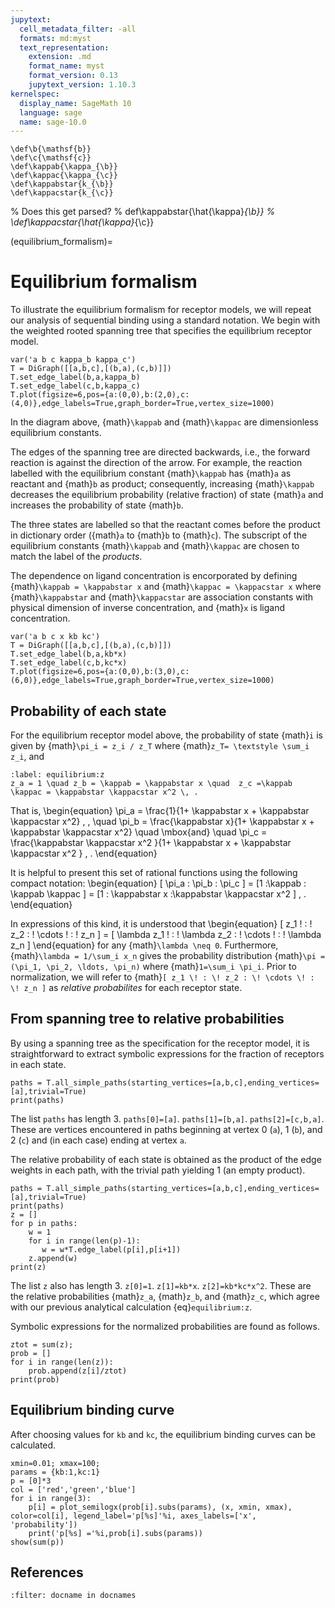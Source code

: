 ```yaml
---
jupytext:
  cell_metadata_filter: -all
  formats: md:myst
  text_representation:
    extension: .md
    format_name: myst
    format_version: 0.13
    jupytext_version: 1.10.3
kernelspec:
  display_name: SageMath 10
  language: sage
  name: sage-10.0
---
```


```{math}
\def\b{\mathsf{b}}
\def\c{\mathsf{c}}
\def\kappab{\kappa_{\b}}
\def\kappac{\kappa_{\c}}
\def\kappabstar{k_{\b}}
\def\kappacstar{k_{\c}}
```

% Does this get parsed?
% def\kappabstar{\hat{\kappa}_{\b}}
% \def\kappacstar{\hat{\kappa}_{\c}}

(equilibrium_formalism)=
# Equilibrium formalism  

To illustrate the equilibrium formalism for receptor models, we will repeat our analysis of sequential binding using a standard notation. We begin with the weighted rooted spanning tree that specifies the equilibrium receptor model.

```{code-cell}
var('a b c kappa_b kappa_c')
T = DiGraph([[a,b,c],[(b,a),(c,b)]])
T.set_edge_label(b,a,kappa_b)
T.set_edge_label(c,b,kappa_c)
T.plot(figsize=6,pos={a:(0,0),b:(2,0),c:(4,0)},edge_labels=True,graph_border=True,vertex_size=1000)
```

In the diagram above, {math}`\kappab` and {math}`\kappac` are dimensionless equilibrium constants.  

The edges of the spanning tree are directed backwards, i.e., the forward reaction is against the direction of the arrow.  For example, the reaction labelled with the equilibrium constant {math}`\kappab` has {math}`a` as reactant and {math}`b` as product; consequently, increasing {math}`\kappab` decreases the equilibrium probability (relative fraction) of state {math}`a` and increases the probability of state {math}`b`.

The three states are labelled so that the reactant comes before the product in dictionary order ({math}`a` to {math}`b` to {math}`c`).  The subscript of the equilibrium constants {math}`\kappab` and {math}`\kappac` are chosen to match the label of the _products_.

The dependence on ligand concentration is encorporated by defining {math}`\kappab = \kappabstar x` and {math}`\kappac = \kappacstar x` where {math}`\kappabstar` and {math}`\kappacstar` are association constants with physical dimension of inverse concentration, and {math}`x` is ligand concentration.  

```{code-cell}
var('a b c x kb kc')
T = DiGraph([[a,b,c],[(b,a),(c,b)]])
T.set_edge_label(b,a,kb*x)
T.set_edge_label(c,b,kc*x)
T.plot(figsize=6,pos={a:(0,0),b:(3,0),c:(6,0)},edge_labels=True,graph_border=True,vertex_size=1000)
```

## Probability of each state 

For the equilibrium receptor model above, the probability of state {math}`i` is given by
{math}`\pi_i = z_i / z_T` where  {math}`z_T= \textstyle \sum_i z_i`, and 

```{math}
:label: equilibrium:z
z_a = 1 \quad z_b = \kappab = \kappabstar x \quad  z_c =\kappab \kappac = \kappabstar \kappacstar x^2 \, .
```
That is,
\begin{equation}
\pi_a =  \frac{1}{1+ \kappabstar x  +  \kappabstar \kappacstar x^2} \, ,  \quad \pi_b =  \frac{\kappabstar x}{1+ \kappabstar x +  \kappabstar  \kappacstar x^2}   \quad \mbox{and}  \quad \pi_c = \frac{\kappabstar  \kappacstar x^2 }{1+ \kappabstar x +  \kappabstar \kappacstar x^2 }  \, .
\end{equation}

It is helpful to  present this set of rational functions using the following compact notation:
\begin{equation}
 [ \pi_a  :  \pi_b :  \pi_c ] = [1 :\kappab : \kappab \kappac ]  = [1 : \kappabstar x :\kappabstar \kappacstar x^2  ] \,  .
\end{equation}

In expressions of this kind,  it is understood that
\begin{equation}
[ z_1 \! : \! z_2 : \! \cdots \! : \! z_n ] = [ \lambda z_1 \! : \! \lambda  z_2 : \! \cdots \! : \! \lambda  z_n ]
\end{equation}
for any {math}`\lambda \neq 0`.  Furthermore, {math}`\lambda = 1/\sum_i x_n` gives the probability distribution {math}`\pi = (\pi_1, \pi_2, \ldots, \pi_n)` where {math}`1=\sum_i \pi_i`.  Prior to normalization, we will refer to {math}`[ z_1 \! : \! z_2 : \! \cdots \! : \! z_n ]` as _relative probabilites_ for each receptor state.


## From spanning tree to relative probabilities

By using a spanning tree as the specification for the receptor model, it is straightforward to extract symbolic expressions for the fraction of receptors in each state.

```{code-cell}
paths = T.all_simple_paths(starting_vertices=[a,b,c],ending_vertices=[a],trivial=True)
print(paths)
```
The list `paths` has length 3. `paths[0]=[a]`.  `paths[1]=[b,a]`.  `paths[2]=[c,b,a]`.  These are vertices encountered in paths beginning at vertex 0 (`a`), 1 (`b`), and 2 (`c`) and (in each case) ending at vertex `a`.

The relative probability of each state is obtained as the product of the edge weights in each path, with the trivial path yielding 1 (an empty product).

```{code-cell}
paths = T.all_simple_paths(starting_vertices=[a,b,c],ending_vertices=[a],trivial=True)
print(paths)
z = []
for p in paths:
    w = 1
    for i in range(len(p)-1):
       w = w*T.edge_label(p[i],p[i+1])
    z.append(w)
print(z)
```
The list `z` also has length 3.  `z[0]=1`.  `z[1]=kb*x`.  `z[2]=kb*kc*x^2`.  These are the relative probabilities {math}`z_a`, {math}`z_b`, and {math}`z_c`, which agree with our previous analytical calculation {eq}`equilibrium:z`.

Symbolic expressions for the normalized probabilities are found as follows.

```{code-cell}
ztot = sum(z);
prob = []
for i in range(len(z)):
    prob.append(z[i]/ztot)
print(prob)
```

## Equilibrium binding curve

After choosing values for `kb` and `kc`, the equilibrium binding curves can be calculated.

```{code-cell}
xmin=0.01; xmax=100;
params = {kb:1,kc:1}
p = [0]*3
col = ['red','green','blue']
for i in range(3):
    p[i] = plot_semilogx(prob[i].subs(params), (x, xmin, xmax), color=col[i], legend_label='p[%s]'%i, axes_labels=['x', 'probability'])
    print('p[%s] ='%i,prob[i].subs(params))
show(sum(p))
```


## References

```{bibliography}
:filter: docname in docnames
```


